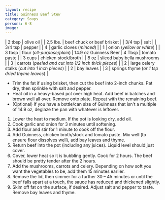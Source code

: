 ```yaml
---
layout: recipe
title: Guinness Beef Stew
category: Soups
persons: 6-8
image:
---
```


<!-- Zutaten -->

| 2 tbsp | olive oil |
| 2.5 lbs. | beef chuck or beef brisket |
| 3/4 tsp  | salt |
| 3/4 tsp  | pepper |
| 4 | garlic cloves (*minced*) |
| 1 | onion (*yellow or white*) |
| 3 tbsp | flour (*all-purpose/plain*) |
14.9 oz Guinness Beer
| 4 Tbsp | tomato paste |
| 3 cups | chicken stock/broth |
| 8 oz | sliced baby bella mushrooms |
| 3 | carrots (*peeled and cut into 1/2 inch thick pieces*) |
| 2 | large celery stalks (*cut into 1 inch pieces*) |
| 2 | bay leaves |
| 3 | springs thyme (*or 1 tsp dried thyme leaves*) |

<!-- ad -->

<!-- Prep -->

- Trim the fat if using brisket, then cut the beef into 2-inch chunks. Pat dry, then sprinkle with salt and pepper. 
- Heat oil in a heavy-based pot over high heat. Add beef in batches and brown well all over. Remove onto plate. Repeat with the remaining beef.
- (Optional) If you have a bottle/can size of Guinness that isn't a multiple of 14.9 oz, deglaze the pan with whatever is leftover.

<!-- Instructions -->

1. Lower the heat to medium. If the pot is looking dry, add oil.
2. Cook garlic and onion for 3 minutes until softening.
3. Add flour and stir for 1 minute to cook off the flour.
4. Add Guinness, chicken broth/stock and tomato paste. Mix well (to ensure flour dissolves well), add bay leaves and thyme.
5. Return beef into the pot (including any juices). Liquid level should just cover.
6. Cover, lower heat so it is bubbling gently. Cook for 2 hours. The beef should be pretty tender after the 2 hours.
7. Add the mushrooms, carrots and celery. Depending on how soft you want the vegetables to be, add them 15 minutes earlier.
8. Remove the lid, then simmer for a further 30 – 45 minutes or until the beef falls apart at a touch, the sauce has reduced and thickened slightly.
9. Skim off fat on the surface, if desired. Adjust salt and pepper to taste. Remove bay leaves and thyme.
